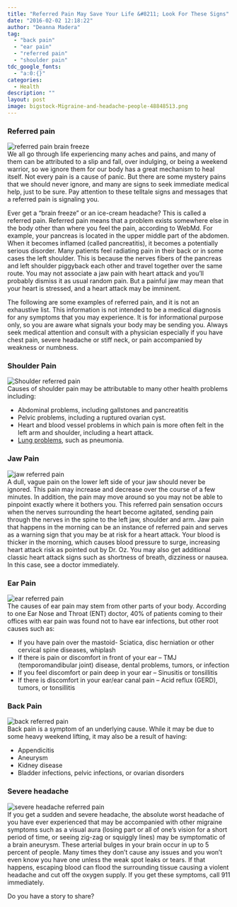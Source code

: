 ```yaml
---
title: "Referred Pain May Save Your Life &#8211; Look For These Signs"
date: "2016-02-02 12:18:22"
author: "Deanna Madera"
tag:
  - "back pain"
  - "ear pain"
  - "referred pain"
  - "shoulder pain"
tdc_google_fonts:
  - "a:0:{}"
categories:
  - Health
description: ""
layout: post
image: bigstock-Migraine-and-headache-people-48848513.png
---
```


### Referred pain

![referred pain brain freeze](http://moderntips.com/wp-content/uploads/2015/12/bigstock-Woman-With-Hypersensitive-Teet-31611314-1024x683.jpg)  
We all go through life experiencing many aches and pains, and many of them can be attributed to a slip and fall, over indulging, or being a weekend warrior, so we ignore them for our body has a great mechanism to heal itself. Not every pain is a cause of panic. But there are some mystery pains that we should never ignore, and many are signs to seek immediate medical help, just to be sure. Pay attention to these telltale signs and messages that a referred pain is signaling you.

Ever get a “brain freeze” or an ice-cream headache? This is called a referred pain. Referred pain means that a problem exists somewhere else in the body other than where you feel the pain, according to WebMd. For example, your pancreas is located in the upper middle part of the abdomen. When it becomes inflamed (called pancreatitis), it becomes a potentially serious disorder. Many patients feel radiating pain in their back or in some cases the left shoulder. This is because the nerves fibers of the pancreas and left shoulder piggyback each other and travel together over the same route. You may not associate a jaw pain with heart attack and you’ll probably dismiss it as usual random pain. But a painful jaw may mean that your heart is stressed, and a heart attack may be imminent.

The following are some examples of referred pain, and it is not an exhaustive list. This information is not intended to be a medical diagnosis for any symptoms that you may experience. It is for informational purpose only, so you are aware what signals your body may be sending you. Always seek medical attention and consult with a physician especially if you have chest pain, severe headache or stiff neck, or pain accompanied by weakness or numbness.

### Shoulder Pain

![Shoulder referred pain](http://moderntips.com/wp-content/uploads/2015/12/bigstock-Woman-With-Pain-In-Shoulder-P-98598713-1024x683.jpg)  
Causes of shoulder pain may be attributable to many other health problems including:

- Abdominal problems, including gallstones and pancreatitis
- Pelvic problems, including a ruptured ovarian cyst.
- Heart and blood vessel problems in which pain is more often felt in the left arm and shoulder, including a heart attack.
- [Lung problems](/7-houseplants-that-improve-your-health-and-clean-pollutants-from-your-home), such as pneumonia.

### Jaw Pain

![jaw referred pain](http://moderntips.com/wp-content/uploads/2015/12/bigstock-Jaw-Pain-In-Older-Man-69029920-1024x683.jpg)  
A dull, vague pain on the lower left side of your jaw should never be ignored. This pain may increase and decrease over the course of a few minutes. In addition, the pain may move around so you may not be able to pinpoint exactly where it bothers you. This referred pain sensation occurs when the nerves surrounding the heart become agitated, sending pain through the nerves in the spine to the left jaw, shoulder and arm. Jaw pain that happens in the morning can be an instance of referred pain and serves as a warning sign that you may be at risk for a heart attack. Your blood is thicker in the morning, which causes blood pressure to surge, increasing heart attack risk as pointed out by Dr. Oz. You may also get additional classic heart attack signs such as shortness of breath, dizziness or nausea. In this case, see a doctor immediately.

### Ear Pain

![ear referred pain](http://moderntips.com/wp-content/uploads/2015/12/bigstock-Young-woman-with-a-pain-in-her-76862783-300x267.jpg)  
The causes of ear pain may stem from other parts of your body. According to one Ear Nose and Throat (ENT) doctor, 40% of patients coming to their offices with ear pain was found not to have ear infections, but other root causes such as:

- If you have pain over the mastoid- Sciatica, disc herniation or other cervical spine diseases, whiplash
- If there is pain or discomfort in front of your ear – TMJ (temporomandibular joint) disease, dental problems, tumors, or infection
- If you feel discomfort or pain deep in your ear – Sinusitis or tonsillitis
- If there is discomfort in your ear/ear canal pain – Acid reflux (GERD), tumors, or tonsillitis

### Back Pain

![back referred pain](http://moderntips.com/wp-content/uploads/2015/12/bigstock-Backache-concept-bending-over-96285692-1024x683.jpg)  
Back pain is a symptom of an underlying cause. While it may be due to some heavy weekend lifting, it may also be a result of having:

- Appendicitis
- Aneurysm
- Kidney disease
- Bladder infections, pelvic infections, or ovarian disorders

### Severe headache

![severe headache referred pain](http://moderntips.com/wp-content/uploads/2015/12/bigstock-Business-Woman-Stress-And-Head-52797175-1024x768.jpg)  
If you get a sudden and severe headache, the absolute worst headache of you have ever experienced that may be accompanied with other migraine symptoms such as a visual aura (losing part or all of one’s vision for a short period of time, or seeing zig-zag or squiggly lines) may be symptomatic of a brain aneurysm. These arterial bulges in your brain occur in up to 5 percent of people. Many times they don’t cause any issues and you won’t even know you have one unless the weak spot leaks or tears. If that happens, escaping blood can flood the surrounding tissue causing a violent headache and cut off the oxygen supply. If you get these symptoms, call 911 immediately.

Do you have a story to share?
